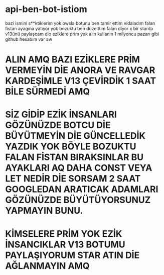 # api-ben-bot-istiom
bazi ismini s**ktiklerim yok owsla botunu ben tamir ettim vidaladım falan fistan ayagına yatıyor yok bozuktu ben düzelttim falan diyor x bir starda v13ünü paylaşcam dio eziklere prim yok alın kullanın 1 milyoncu pazarı gibi github hesabım var aw

# ALIN AMQ BAZI EZİKLERE PRİM VERMEYİN DİE ANORA VE RAVGAR KARDEŞİMLE V13 ÇEVİRDİK 1 SAAT BİLE SÜRMEDİ AMQ 
# SİZ GİDİP EZİK İNSANLARI GÖZÜNÜZDE BOTCU DİE BÜYÜTMEYİN DİE GÜNCELLEDİK YAZDIK YOK BÖYLE BOZUKTU FALAN FİSTAN BIRAKSINLAR BU AYAKLARI AQ DAHA CONST VEYA LET NEDİR DİE SORSAM 2 SAAT GOOGLEDAN ARATICAK ADAMLARI GÖZÜNÜZDE BÜYÜTÜYORSUNUZ YAPMAYIN BUNU.

# KİMSELERE PRİM YOK EZİK İNSANCIKLAR V13 BOTUMU PAYLAŞIYORUM STAR ATIN DİE AĞLANMAYIN AMQ 
